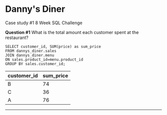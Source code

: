 # Danny's Diner
Case study #1 8 Week SQL Challenge

**Question #1** 
What is the total amount each customer spent at the restaurant?

    SELECT customer_id, SUM(price) as sum_price
    FROM dannys_diner.sales 
    JOIN dannys_diner.menu
    ON sales.product_id=menu.product_id
    GROUP BY sales.customer_id;

| customer_id | sum_price |
| ----------- | --------- |
| B           | 74        |
| C           | 36        |
| A           | 76        |

---
